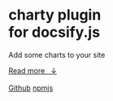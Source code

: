 # **charty** plugin<br>for docsify.js

Add some charts to your site

[Read more &nbsp; &darr;](#docsify-charty)<br>
<br>
[Github](https://github.com/markbattistella/docsify-charty)
[npmjs](https://www.npmjs.com/package/@markbattistella/docsify-charty)
